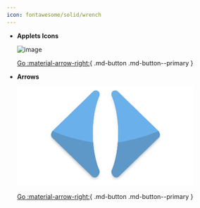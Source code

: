 ```yaml
---
icon: fontawesome/solid/wrench
---
```


<div class="grid cards" markdown>

-   **Applets Icons**

    ![image](imgs/applets/pre.png)

    [Go :material-arrow-right:](applets.md){ .md-button .md-button--primary }

-   **Arrows**

    ![image](imgs/arrows/pre.png)

    [Go :material-arrow-right:](arrows.md){ .md-button .md-button--primary }

</div>